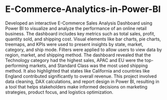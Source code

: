 # E-Commerce-Analytics-in-Power-BI

Developed an interactive E-Commerce Sales Analysis Dashboard using Power BI to visualize and analyze the performance of an online retail business. The dashboard includes key metrics such as total sales, profit, quantity sold, and shipping cost. Visual elements like bar charts, pie charts, treemaps, and KPIs were used to present insights by state, market, category, and ship mode. Filters were applied to allow users to view data by region, market, and shipping method. The dashboard revealed that the Technology category had the highest sales, APAC and EU were the top-performing markets, and Standard Class was the most used shipping method. It also highlighted that states like California and countries like England contributed significantly to overall revenue. This project involved data cleaning, DAX calculations, and report design in Power BI, resulting in a tool that helps stakeholders make informed decisions on marketing strategies, product focus, and logistics optimization.
